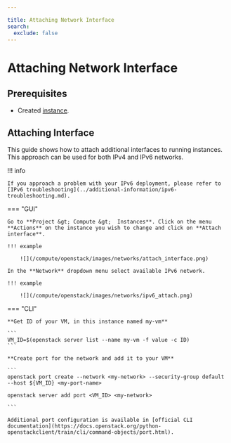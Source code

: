 ```yaml
---

title: Attaching Network Interface
search:
  exclude: false
---
```


# Attaching Network Interface

## Prerequisites

- Created [instance](../getting-started/creating-first-infrastructure.md).

## Attaching Interface

This guide shows how to attach additional interfaces to running instances. This approach can be used for both IPv4 and IPv6 networks.

!!! info

    If you approach a problem with your IPv6 deployment, please refer to [IPv6 troubleshooting](../additional-information/ipv6-troubleshooting.md).

=== "GUI"

    Go to **Project &gt; Compute &gt;  Instances**. Click on the menu **Actions** on the instance you wish to change and click on **Attach interface**.

    !!! example

        ![](/compute/openstack/images/networks/attach_interface.png)

    In the **Network** dropdown menu select available IPv6 network.

    !!! example

        ![](/compute/openstack/images/networks/ipv6_attach.png)

=== "CLI"

    **Get ID of your VM, in this instance named my-vm**

    ```
    VM_ID=$(openstack server list --name my-vm -f value -c ID)
    ```

    **Create port for the network and add it to your VM**

    ```
    openstack port create --network <my-network> --security-group default --host ${VM_ID} <my-port-name>

    openstack server add port <VM_ID> <my-network>

    ```

    Additional port configuration is available in [official CLI documentation](https://docs.openstack.org/python-openstackclient/train/cli/command-objects/port.html).
